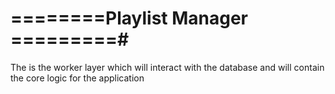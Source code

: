 # ========Playlist Manager =========#
The is the worker layer which will interact with the database and will contain the core logic for the application


